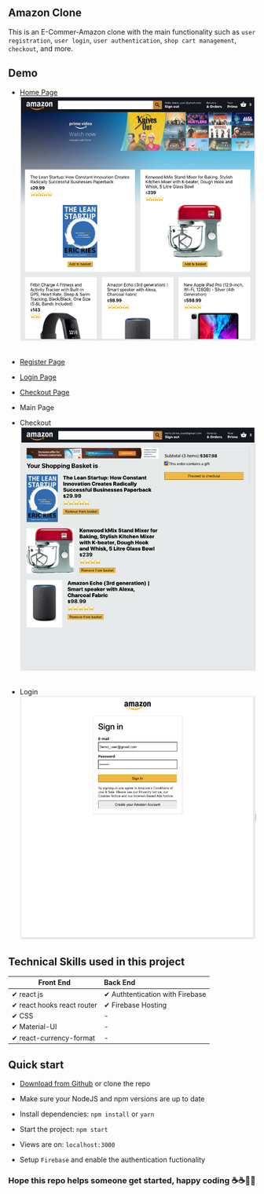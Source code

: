 ## Amazon Clone

This is an E-Commer-Amazon clone with the main functionality such as `user registration`, `user login`, `user authentication`, `shop cart management`, `checkout`, and more.

## Demo

- [Home Page](https://clone-c6147.web.app/)
![Main Page](https://raw.githubusercontent.com/electrone901/amazon-clone/main/src/images/1.png) <br> <br>

- [Register Page](https://clone-c6147.web.app/login)
- [Login Page](https://clone-c6147.web.app/login)
- [Checkout Page](https://clone-c6147.web.app/checkout)

- Main Page


- Checkout
  ![Checkout](https://raw.githubusercontent.com/electrone901/amazon-clone/main/src/images/2.png)<br> <br>

- Login
  ![Login](https://github.com/electrone901/amazon-clone/blob/main/src/images/3.png?raw=true)

## Technical Skills used in this project

| Front End                  | Back End                        |
| -------------------------- | :------------------------------ |
| ✔ react js                 | ✔ Authtentication with Firebase |
| ✔ react hooks react router | ✔ Firebase Hosting              |
| ✔ CSS                      | -                               |
| ✔ Material-UI              | -                               |
| ✔ react-currency-format    | -                               |

## Quick start

- [Download from Github](https://github.com/electrone901/amazon-clone.git) or clone the repo

- Make sure your NodeJS and npm versions are up to date

- Install dependencies: `npm install` or `yarn`

- Start the project: `npm start`

- Views are on: `localhost:3000`

- Setup `Firebase` and enable the authentication fuctionality

### Hope this repo helps someone get started, happy coding ☕☕👨‍💻
